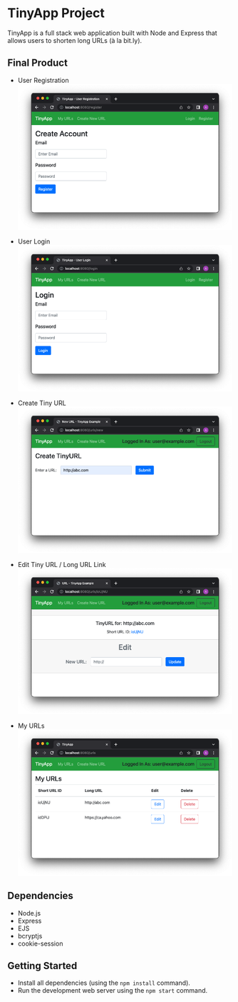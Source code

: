 # TinyApp Project

TinyApp is a full stack web application built with Node and Express that allows users to shorten long URLs (à la bit.ly).

## Final Product

- User Registration
!["User Registration"](docs/registration.png)

- User Login
!["User Login"](docs/login.png)

- Create Tiny URL
!["Create Tiny URL"](docs/createTinyURL.png)

- Edit Tiny URL / Long URL Link
!["Edit Tiny URL or use link to go to website"](docs/editTinyURL.png)

- My URLs
!["My URLs"](docs/myURL.png)

## Dependencies

- Node.js
- Express
- EJS
- bcryptjs
- cookie-session

## Getting Started

- Install all dependencies (using the `npm install` command).
- Run the development web server using the `npm start` command.